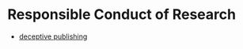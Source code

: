 # Responsible Conduct of Research

- [deceptive publishing](https://onesearch.library.utoronto.ca/deceptivepublishing)
